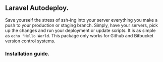## Laravel Autodeploy.
Save yourself the stress of ssh-ing into your server everything you make a push to your
production or staging branch. Simply, have your servers, pick up the changes and run your deployment or
update scripts. It is as simple as ``echo "Hello World``. This package only works for Github and Bitbucket version control systems.


### Installation guide.
